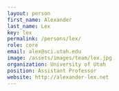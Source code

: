 ```yaml
---
layout: person
first_name: Alexander
last_name: Lex
key: lex
permalink: /persons/lex/
role: core
email: alex@sci.utah.edu
image: /assets/images/team/lex.jpg
organization: University of Utah
position: Assistant Professor
website: http://alexander-lex.net
---
```

